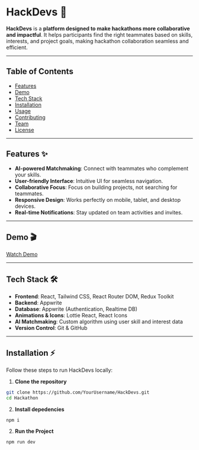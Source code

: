 # HackDevs 🚀

**HackDevs** is a **platform designed to make hackathons more collaborative and impactful**. It helps participants find the right teammates based on skills, interests, and project goals, making hackathon collaboration seamless and efficient.

---

## Table of Contents

- [Features](#features)  
- [Demo](#demo)  
- [Tech Stack](#tech-stack)  
- [Installation](#installation)  
- [Usage](#usage)  
- [Contributing](#contributing)  
- [Team](#team)  
- [License](#license)  

---

## Features ✨

- **AI-powered Matchmaking**: Connect with teammates who complement your skills.  
- **User-friendly Interface**: Intuitive UI for seamless navigation.  
- **Collaborative Focus**: Focus on building projects, not searching for teammates.  
- **Responsive Design**: Works perfectly on mobile, tablet, and desktop devices.  
- **Real-time Notifications**: Stay updated on team activities and invites.  

---

## Demo 🎬
  
[Watch Demo](https://www.youtube.com/watch?v=yF_EOCweu3s)

---

## Tech Stack 🛠️

- **Frontend**: React, Tailwind CSS, React Router DOM, Redux Toolkit  
- **Backend**: Appwrite 
- **Database**: Appwrite (Authentication, Realtime DB)  
- **Animations & Icons**: Lottie React, React Icons  
- **AI Matchmaking**: Custom algorithm using user skill and interest data  
- **Version Control**: Git & GitHub  

---

## Installation ⚡

Follow these steps to run HackDevs locally:

1. **Clone the repository**

```bash
git clone https://github.com/YourUsername/HackDevs.git
cd Hackathon
```
2. **Install depedencies**

```
npm i
```
2. **Run the Project**
```
npm run dev
```
